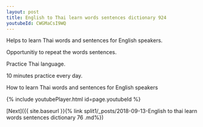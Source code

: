```yaml
---
layout: post
title: English to Thai learn words sentences dictionary 924 
youtubeId: CWGMaCsI9WQ
---
```

 
 
Helps to learn Thai words and sentences for English speakers.

Opportunitiy to repeat the words sentences. 

Practice Thai language. 
 
10 minutes practice every day. 
 
How to learn Thai words and sentences for English speakers 
 
{% include youtubePlayer.html id=page.youtubeId %}
 
 
[Next]({{ site.baseurl }}{% link  split1/_posts/2018-09-13-English to thai learn words sentences dictionary 76 .md%})
 
